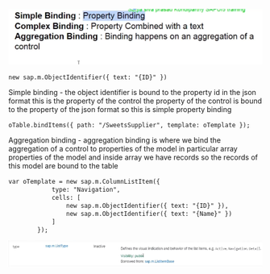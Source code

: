 ![alt text](image-29.png)

```
new sap.m.ObjectIdentifier({ text: "{ID}" })
```
Simple binding - the object identifier is bound to the property id in the json format this is the property of the control the property of the control is bound to the property of the json format so this is simple property binding 


```
oTable.bindItems({ path: "/SweetsSupplier", template: oTemplate });
```

Aggregation binding - aggregation binding is where we bind the aggregation of a control to properties of the model in particular array properties of the model and inside array we have records so the records of this model are bound to the table

```
var oTemplate = new sap.m.ColumnListItem({
			type: "Navigation",
			cells: [
				new sap.m.ObjectIdentifier({ text: "{ID}" }),
				new sap.m.ObjectIdentifier({ text: "{Name}" })
			]
		});
```

![alt text](image-30.png)

